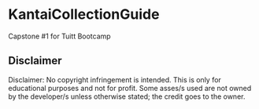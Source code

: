 # KantaiCollectionGuide
Capstone #1 for Tuitt Bootcamp

## Disclaimer
Disclaimer: No copyright infringement is intended. This is only for educational purposes and not for profit. Some asses/s used are not owned by the developer/s unless otherwise stated; the credit goes to the owner.